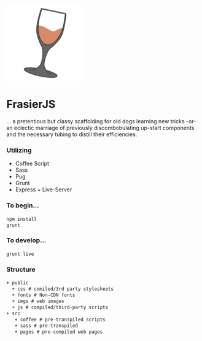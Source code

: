 ![](./public/imgs/frasier_100.svg)  
# FrasierJS
... a pretentious but classy scaffolding for old dogs learning new tricks -or- an eclectic marriage of previously discombobulating up-start components and the necessary tubing to distill their efficiencies.

### Utilizing
* Coffee Script
* Sass
* Pug
* Grunt
* Express + Live-Server

### To begin...
```
npm install
grunt
```
### To develop...
```
grunt live
```
### Structure
```
+ public
  + css # comiled/3rd party stylesheets
  + fonts # Non-CDN fonts
  + imgs # web images
  + js # compiled/third-party scripts
+ src
   + coffee # pre-transpiled scripts
   + sass # pre-transpiled
   + pages # pre-compiled web pages
```
